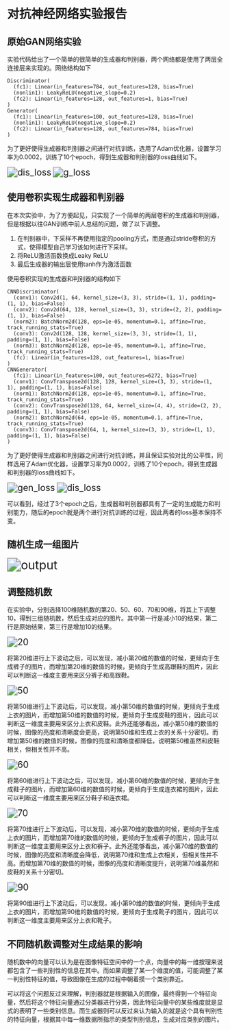 # 对抗神经网络实验报告

## 原始GAN网络实验

实验代码给出了一个简单的很简单的生成器和判别器，两个网络都是使用了两层全连接层来实现的。网络结构如下

```
Discriminator(
  (fc1): Linear(in_features=784, out_features=128, bias=True)
  (nonlin1): LeakyReLU(negative_slope=0.2)
  (fc2): Linear(in_features=128, out_features=1, bias=True)
)
Generator(
  (fc1): Linear(in_features=100, out_features=128, bias=True)
  (nonlin1): LeakyReLU(negative_slope=0.2)
  (fc2): Linear(in_features=128, out_features=784, bias=True)
)
```

为了更好使得生成器和判别器之间进行对抗训练，选用了Adam优化器，设置学习率为0.0002，训练了10个epoch，得到生成器和判别器的loss曲线如下。

<img src="dis_loss.png" alt="dis_loss" style="zoom:150%;" />

<img src="g_loss.png" alt="g_loss" style="zoom:150%;" />

## 使用卷积实现生成器和判别器

在本次实验中，为了方便起见，只实现了一个简单的两层卷积的生成器和判别器，但是根据以往GAN训练中前人总结的问题，做了以下调整。

1. 在判别器中，下采样不再使用指定的pooling方式，而是通过stride卷积的方式，使得模型自己学习该如何进行下采样。
2. 将ReLU激活函数换成Leaky ReLU
3. 最后生成器的输出层使用tanh作为激活函数

使用卷积实现的生成器和判别器的结构如下

```
CNNDiscriminator(
  (conv1): Conv2d(1, 64, kernel_size=(3, 3), stride=(1, 1), padding=(1, 1), bias=False)
  (conv2): Conv2d(64, 128, kernel_size=(3, 3), stride=(2, 2), padding=(1, 1), bias=False)
  (norm2): BatchNorm2d(128, eps=1e-05, momentum=0.1, affine=True, track_running_stats=True)
  (conv3): Conv2d(128, 128, kernel_size=(3, 3), stride=(1, 1), padding=(1, 1), bias=False)
  (norm3): BatchNorm2d(128, eps=1e-05, momentum=0.1, affine=True, track_running_stats=True)
  (fc): Linear(in_features=128, out_features=1, bias=True)
)
CNNGenerator(
  (fc1): Linear(in_features=100, out_features=6272, bias=True)
  (conv1): ConvTranspose2d(128, 128, kernel_size=(3, 3), stride=(1, 1), padding=(1, 1), bias=False)
  (norm1): BatchNorm2d(128, eps=1e-05, momentum=0.1, affine=True, track_running_stats=True)
  (conv2): ConvTranspose2d(128, 64, kernel_size=(4, 4), stride=(2, 2), padding=(1, 1), bias=False)
  (norm2): BatchNorm2d(64, eps=1e-05, momentum=0.1, affine=True, track_running_stats=True)
  (conv3): ConvTranspose2d(64, 1, kernel_size=(3, 3), stride=(1, 1), padding=(1, 1), bias=False)
)
```

为了更好使得生成器和判别器之间进行对抗训练，并且保证实验对比的公平性，同样选用了Adam优化器，设置学习率为0.0002，训练了10个epoch，得到生成器和判别器的loss曲线如下。

<img src="gen_loss.png" alt="gen_loss" style="zoom:150%;" />

<img src="dis_loss.png" alt="dis_loss" style="zoom:150%;" />

可以看到，经过了3个epoch之后，生成器和判别器都具有了一定的生成能力和判别能力，随后的epoch就是两个进行对抗训练的过程，因此两者的loss基本保持不变。

## 随机生成一组图片

<img src="output.png" alt="output" style="zoom:200%;" />

## 调整随机数

在实验中，分别选择100维随机数的第20、50、60、70和90维，将其上下调整10，得到三组随机数，然后生成对应的图片。其中第一行是减小10的结果，第二行是原始结果，第三行是增加10的结果。

<img src="20.png" alt="20" style="zoom:150%;" />

将第20维进行上下波动之后，可以发现，减小第20维的数值的时候，更倾向于生成裤子的图片，而增加第20维的数值的时候，更倾向于生成高跟鞋的图片，因此可以判断这一维度主要用来区分裤子和高跟鞋。

<img src="50.png" alt="50" style="zoom:150%;" />

将第50维进行上下波动后，可以发现，减小第50维的数值的时候，更倾向于生成上衣的图片，而增加第50维的数值的时候，更倾向于生成皮鞋的图片，因此可以判断这一维度主要用来区分上衣和皮鞋。此外还能够看出，减小第50维的数值的时候，图像的亮度和清晰度会更高，说明第50维和生成上衣的关系十分密切。而增加第50维的数值的时候，图像的亮度和清晰度都降低，说明第50维虽然和皮鞋相关，但相关性并不高。

<img src="60.png" alt="60" style="zoom: 150%;" />

将第60维进行上下波动之后，可以发现，减小第60维的数值的时候，更倾向于生成鞋子的图片，而增加第60维的数值的时候，更倾向于生成连衣裙的图片，因此可以判断这一维度主要用来区分鞋子和连衣裙。

<img src="70.png" alt="70" style="zoom:150%;" />

将第70维进行上下波动后，可以发现，减小第70维的数值的时候，更倾向于生成上衣的图片，而增加第70维的数值的时候，更倾向于生成裤子的图片，因此可以判断这一维度主要用来区分上衣和裤子。此外还能够看出，减小第70维的数值的时候，图像的亮度和清晰度会降低，说明第70维和生成上衣相关，但相关性并不高。而增加第70维的数值的时候，图像的亮度和清晰度提升，说明第70维虽然和皮鞋的关系十分密切。

<img src="90.png" alt="90" style="zoom:150%;" />

将第90维进行上下波动后，可以发现，减小第90维的数值的时候，更倾向于生成上衣的图片，而增加第90维的数值的时候，更倾向于生成靴子的图片，因此可以判断这一维度主要用来区分上衣和靴子。

## 不同随机数调整对生成结果的影响

随机数中的向量可以认为是在图像特征空间中的一个点，向量中的每一维按理来说都包含了一些判别性的信息在其中。而如果调整了某一个维度的值，可能调整了某一判别性特征的值，导致图像在生成的过程中朝着摸一个类别靠近。

可以将这个问题反过来理解，判别器就是根据输入的图像，最终得到一个特征向量，然后将这个特征向量通过分类器进行分类，因此特征向量中的某些维度就是显式的表明了一些类别信息。而生成器则可以反过来认为输入的就是这个具有判别性的特征向量，根据其中每一维数据所指示的类型判别信息，生成对应类别的图片。
